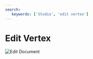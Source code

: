 ```yaml
---
search:
   keywords: ['Studio', 'edit vertex']
---
```


# Edit Vertex


![Edit Document](../../images/editVertex.png)
